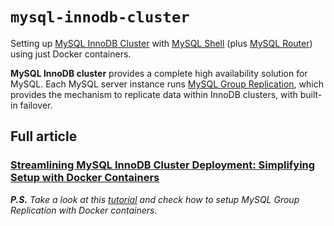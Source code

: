 # `mysql-innodb-cluster`
Setting up [MySQL InnoDB Cluster](https://dev.mysql.com/doc/refman/8.0/en/mysql-innodb-cluster-userguide.html) with [MySQL Shell](https://dev.mysql.com/doc/mysql-shell/8.0/en/) (plus [MySQL Router](https://dev.mysql.com/doc/mysql-router/8.0/en/)) using just Docker containers.

**MySQL InnoDB cluster** provides a complete high availability solution for MySQL. Each MySQL server instance runs [MySQL Group Replication](https://dev.mysql.com/doc/refman/8.0/en/group-replication.html), which provides the mechanism to replicate data within InnoDB clusters, with built-in failover.

## Full article
### [Streamlining MySQL InnoDB Cluster Deployment: Simplifying Setup with Docker Containers](https://medium.com/@wagnerjfr/setting-up-mysql-innodb-cluster-with-mysql-shell-plus-mysql-router-using-just-docker-containers-9cdbfb6026af)

***P.S.** Take a look at this [tutorial](https://medium.com/@wagnerjfr/setting-up-mysql-group-replication-with-mysql-docker-images-f5eedd44fa2b) and check how to setup MySQL Group Replication with Docker containers.*


